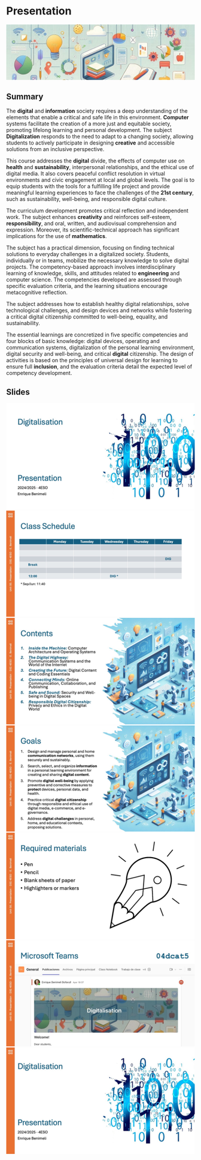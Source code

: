 # Presentation

<img class="rounded" src="../images/dig_4ESO.jpeg"/>

## Summary

The **digital** and **information** society requires a deep understanding of the elements that enable a critical and safe life in this environment. **Computer** systems facilitate the creation of a more just and equitable society, promoting lifelong learning and personal development. The subject **Digitalization** responds to the need to adapt to a changing society, allowing students to actively participate in designing **creative** and accessible solutions from an inclusive perspective.

This course addresses the **digital** divide, the effects of computer use on **health** and **sustainability**, interpersonal relationships, and the ethical use of digital media. It also covers peaceful conflict resolution in virtual environments and civic engagement at local and global levels. The goal is to equip students with the tools for a fulfilling life project and provide meaningful learning experiences to face the challenges of the **21st century**, such as sustainability, well-being, and responsible digital culture.

The curriculum development promotes critical reflection and independent work. The subject enhances **creativity** and reinforces self-esteem, **responsibility**, and oral, written, and audiovisual comprehension and expression. Moreover, its scientific-technical approach has significant implications for the use of **mathematics**.

The subject has a practical dimension, focusing on finding technical solutions to everyday challenges in a digitalized society. Students, individually or in teams, mobilize the necessary knowledge to solve digital projects. The competency-based approach involves interdisciplinary learning of knowledge, skills, and attitudes related to **engineering** and computer science. The competencies developed are assessed through specific evaluation criteria, and the learning situations encourage metacognitive reflection.

The subject addresses how to establish healthy digital relationships, solve technological challenges, and design devices and networks while fostering a critical digital citizenship committed to well-being, equality, and sustainability.

The essential learnings are concretized in five specific competencies and four blocks of basic knowledge: digital devices, operating and communication systems, digitalization of the personal learning environment, digital security and well-being, and critical **digital** citizenship. The design of activities is based on the principles of universal design for learning to ensure full **inclusion**, and the evaluation criteria detail the expected level of competency development.
## Slides

<div class="glightbox">
  <a href="slides/presentation/Diapositiva1.jpeg" class="glightbox">
    <img src="slides/presentation/Diapositiva1.jpeg" alt="Imagen 2" />
  </a>
  <a href="slides/presentation/Diapositiva2.jpeg" class="glightbox hidden">
    <img src="slides/presentation/Diapositiva2.jpeg" alt="Imagen 5" />
  </a>
  <a href="slides/presentation/Diapositiva3.jpeg" class="glightbox hidden">
    <img src="slides/presentation/Diapositiva3.jpeg" alt="Imagen 6" />
  </a>
  <a href="slides/presentation/Diapositiva4.jpeg" class="glightbox hidden">
    <img src="slides/presentation/Diapositiva4.jpeg" alt="Imagen 7" />
  </a>
  <a href="slides/presentation/Diapositiva5.jpeg" class="glightbox hidden">
    <img src="slides/presentation/Diapositiva5.jpeg" alt="Imagen 8" />
  </a>
  <a href="slides/presentation/Diapositiva6.jpeg" class="glightbox hidden">
    <img src="slides/presentation/Diapositiva6.jpeg" alt="Imagen 9" />
  </a>
  <a href="slides/presentation/Diapositiva7.jpeg" class="glightbox hidden">
    <img src="slides/presentation/Diapositiva7.jpeg" alt="Imagen 11" />
  </a>
</div>

<script>
  const lightbox = GLightbox({});
</script>
